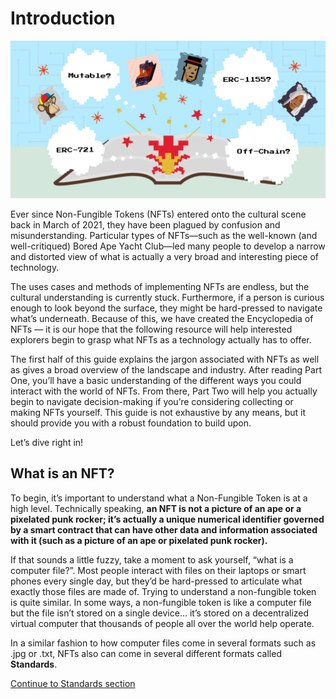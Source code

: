 # Introduction

![Encyclopedia of NFTs Feature Graphic](../images/encyclopedia/main-graphic-nftschool.png)

Ever since Non-Fungible Tokens (NFTs) entered onto the cultural scene back in March of 2021, they have been plagued by confusion and misunderstanding. Particular types of NFTs—such as the well-known (and well-critiqued) Bored Ape Yacht Club—led many people to develop a narrow and distorted view of what is actually a very broad and interesting piece of technology. 

The uses cases and methods of implementing NFTs are endless, but the cultural understanding is currently stuck. Furthermore, if a person is curious enough to look beyond the surface, they might be hard-pressed to navigate what’s underneath. Because of this, we have created the Encyclopedia of NFTs — it is our hope that the following resource will help interested explorers begin to grasp what NFTs as a technology actually has to offer. 

The first half of this guide explains the jargon associated with NFTs as well as gives a broad overview of the landscape and industry. After reading Part One, you’ll have a basic understanding of the different ways you could interact with the world of NFTs. From there, Part Two will help you actually begin to navigate decision-making if you’re considering collecting or making NFTs yourself. This guide is not exhaustive by any means, but it should provide you with a robust foundation to build upon.

Let’s dive right in!

## What is an NFT?

To begin, it’s important to understand what a Non-Fungible Token is at a high level. Technically speaking, **an NFT is not a picture of an ape or a pixelated punk rocker; it’s actually a unique numerical identifier governed by a smart contract that can have other data and information associated with it (such as a picture of an ape or pixelated punk rocker).** 

If that sounds a little fuzzy, take a moment to ask yourself, “what is a computer file?”. Most people interact with files on their laptops or smart phones every single day, but they’d be hard-pressed to articulate what exactly those files are made of. Trying to understand a non-fungible token is quite similar. In some ways, a non-fungible token is like a computer file but the file isn’t stored on a single device… it’s stored on a decentralized virtual computer that thousands of people all over the world help operate. 

In a similar fashion to how computer files come in several formats such as .jpg or .txt, NFTs also can come in several different formats called **Standards**.

[Continue to Standards section](/encyclopedia/part-1/standards)
